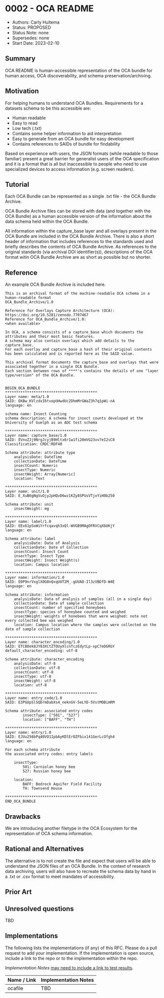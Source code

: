 # 0002 - OCA README
- Authors: Carly Huitema
- Status: PROPOSED
- Status Note: none
- Supersedes: none
- Start Date: 2023-02-10

## Summary
OCA README is human-accessible representation of the OCA bundle for human access, OCA discoverability, and schema preservation/archiving.

## Motivation
For helping humans to understand OCA Bundles. Requirements for a datasets schema to be this accessible are:
- Human readable
- Easy to read
- Low tech (.txt)
- Contains some helper information to aid interpretation
- Easy to generate from an OCA bundle for easy development
- Contains references to SAIDs of bundle for findability


Based on experience with users, the JSON formats (while readable to those familiar) present a great barrier for generalist users of the OCA specification and it is a format that is all but inaccessible to people who need to use specialized devices to access information (e.g. screen readers).

## Tutorial
Each OCA Bundle can be represented as a single .txt file - the OCA Bundle Archive.

OCA Bundle Archive files can be stored with data (and together with the OCA Bundle) as a human accessible version of the information about the data schema held within the OCA Bundle. 

All information within the capture_base layer and all overlays present in the OCA Bundle are included in the OCA Bundle Archive. There is also a short header of information that includes references to the standards used and briefly describes the contents of OCA Bundle Archive. As references to the original standards (via archival DOI identifier(s)), descriptions of the OCA format witin OCA Bundle Archive are as short as possible but no shorter.

## Reference
An example OCA Bundle Archive is included here.

```
This is an archival format of the machine-readable OCA schema in a human-readable format
OCA_Bundle_Archive/1.0

Reference for Overlays Capture Architecture (OCA): 
https://doi.org/10.5281/zenodo.7707467
Reference for OCA_Bundle_Archive/1.0:
<when available>

In OCA, a schema consists of a capture_base which documents the attributes and their most basic features.
A schema may also contain overlays which add details to the capture_base.
For each overlay and capture_base a hash of their original contents has been calculated and is reported here as the SAID value.

This archival format documents the capture_base and overlays that were associated together in a single OCA Bundle.
Each section between rows of ****'s contains the details of one "layer type/version" of the OCA Bundle.


BEGIN_OCA_BUNDLE
******************************************
Layer name: meta/1.0
SAID: EKBw_KVlzdxI6tvopUHwdUc2DhmMrGWaZ3h7q1pWi-nA
language: en

schema name: Insect Counting
schema description: A schema for insect counts developed at the University of Guelph as an ADC test schema

******************************************
Layer name: capture_base/1.0
SAID: EVnvZJj9NrgJcyjB9Hltx6r1w1fi20mVG23vv7eI2sC8
Classification: CRDC:RDF40

Schema attribute: attribute type
	analysisDate: DateTime
	collectionDate: DateTime
	insectCount: Numeric
	insectType: Numeric
	insectWeight: Array[Numeric]
	location: Text

******************************************
Layer name: unit/1.0
SAID: E_XuB6gNgVuOjy2pHQvD6wz1KZy8SPUsVTjxYiH0b250

Schema attribute: unit
	insectWeight: mg

******************************************
Layer name: label/1.0
SAID: EEx61pSoWiYrfcqavqh3xQl-WVGB9MAgOFRVCqXbUKjY
language: en

Schema attribute: label
	analysisDate: Date of Analysis
	collectionDate: Date of Collection
	insectCount: Insect Count
	insectType: Insect Type
	insectWeight: Insect Weight(s)
	location: Campus location

******************************************	
Layer name: information/1.0
SAID: E0P9nrVxglX0G0nQxqUUT2M_-gUUAO-Il3zVBDfD-W4E
language: en

Schema attribute: information
	analysisDate: Data of analysis of samples (all in a single day)
	collectionDate: Date of sample collection
	insectCount: number of specified honeybees
	insectType: species of honeybee counted and weighed
	insectWeight: weights of honebees that were weighed: note not every collected bee was weighed
	location: Campus location where the samples were collected on the date of sample collection

******************************************	
Layer name: character_encoding/1.0
SAID: ETCBOek8JY83XCtZTOUyXlcnTczEdytLp-xpC7eDGRGY
default_character_encoding: utf-8

Schema attribute: character_encoding
	analysisDate: utf-8
	collectionDate: utf-8
	insectCount: utf-8
	insectType: utf-8
	insectWeight: utf-8
	location: utf-8
	
******************************************	
Layer name: entry_code/1.0
SAID: E3PGUpSlSQDrmDabXs4_neknGV-5eLYD-5VstMOBimRM

Schema attribute: associated entry codes
        insectType: ["501", "527"]
        location: ["BAFF", "TH"]

******************************************	
Layer name: entry/1.0
SAID: EJUu256bPq40VO1IpbAyKDlErOZFbix141GerLcOfgh4
language: en

For each schema attribute 
the associated entry codes: entry labels

	insectType:
		501: Carniolan honey bee
		527: Russian honey bee

	location:
		BAFF: Bedrock Aquifer Field Facility
        TH: Townsend House

******************************************
END_OCA_BUNDLE
```

## Drawbacks
We are introducing another filetype in the OCA Ecosystem for the representation of OCA schema information.

## Rational and Alternatives
The alternative is to not create the file and expect that users will be able to understand the JSON files of an OCA Bundle.
In the context of research data archiving, users will also have to recreate the schema data by hand in a .txt or .csv format to meet mandates of accessibility.

## Prior Art

## Unresolved questions

TBD

## Implementations

The following lists the implementations (if any) of this RFC. Please do a pull request to add your implementation. If the implementation is open source, include a link to the repo or to the implementation within the repo.

*Implementation Notes* [may need to include a link to test results](README.md#accepted).

Name / Link | Implementation Notes
--- | --- |
ocafile | TBD | Rust implementation of OCAfile
